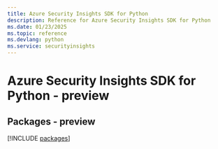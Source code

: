 ```yaml
---
title: Azure Security Insights SDK for Python
description: Reference for Azure Security Insights SDK for Python
ms.date: 01/23/2025
ms.topic: reference
ms.devlang: python
ms.service: securityinsights
---
```

# Azure Security Insights SDK for Python - preview
## Packages - preview
[!INCLUDE [packages](security-insights-index.md)]
